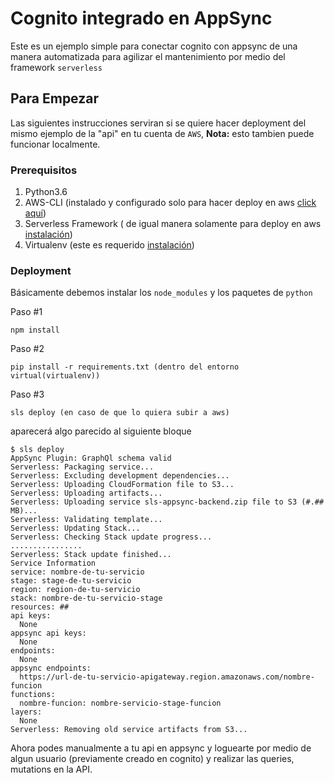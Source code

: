 # Cognito integrado en AppSync

Este es un ejemplo simple para conectar cognito con appsync de una manera automatizada para agilizar el mantenimiento por medio del framework ```serverless```

## Para Empezar

Las siguientes instrucciones serviran si se quiere hacer deployment del mismo ejemplo de la "api" en tu cuenta de ```AWS```, **Nota:** esto tambien puede funcionar localmente.

### Prerequisitos

  1. Python3.6
  2. AWS-CLI (instalado y configurado solo para hacer deploy en aws [click aquí](https://docs.aws.amazon.com/es_es/polly/latest/dg/setup-aws-cli.html))
  3. Serverless Framework ( de igual manera solamente para deploy en aws [instalación](https://www.serverless.com/framework/docs/providers/aws/guide/installation/))
  4. Virtualenv (este es requerido [instalación](https://www.liquidweb.com/kb/how-to-setup-a-python-virtual-environment-on-windows-10/)) 


### Deployment

Básicamente debemos instalar los `node_modules` y los paquetes de `python`

Paso #1

```
npm install
```

Paso #2

```
pip install -r requirements.txt (dentro del entorno virtual(virtualenv))
```


Paso #3
```
sls deploy (en caso de que lo quiera subir a aws)
```

aparecerá algo parecido al siguiente bloque

```
$ sls deploy
AppSync Plugin: GraphQl schema valid
Serverless: Packaging service...
Serverless: Excluding development dependencies...
Serverless: Uploading CloudFormation file to S3...
Serverless: Uploading artifacts...
Serverless: Uploading service sls-appsync-backend.zip file to S3 (#.## MB)...
Serverless: Validating template...
Serverless: Updating Stack...
Serverless: Checking Stack update progress...
................
Serverless: Stack update finished...
Service Information
service: nombre-de-tu-servicio
stage: stage-de-tu-servicio
region: region-de-tu-servicio
stack: nombre-de-tu-servicio-stage
resources: ##
api keys:
  None
appsync api keys:
  None
endpoints:
  None
appsync endpoints:
  https://url-de-tu-servicio-apigateway.region.amazonaws.com/nombre-funcion
functions:
  nombre-funcion: nombre-servicio-stage-funcion
layers:
  None
Serverless: Removing old service artifacts from S3...
```

Ahora podes manualmente a tu api en appsync y loguearte por medio de algun usuario (previamente creado en cognito) y realizar las queries, mutations en la API.


